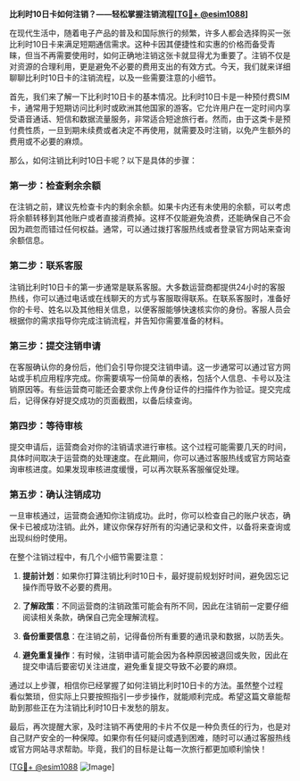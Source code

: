 **比利时10日卡如何注销？——轻松掌握注销流程[[TG💪+ @esim1088](https://t.me/s/esim1088)]**

在现代生活中，随着电子产品的普及和国际旅行的频繁，许多人都会选择购买一张比利时10日卡来满足短期通信需求。这种卡因其便捷性和实惠的价格而备受青睐，但当不再需要使用时，如何正确地注销这张卡就显得尤为重要了。注销不仅是对资源的合理利用，更是避免不必要的费用支出的有效方式。今天，我们就来详细聊聊比利时10日卡的注销流程，以及一些需要注意的小细节。

首先，我们来了解一下比利时10日卡的基本情况。比利时10日卡是一种预付费SIM卡，通常用于短期访问比利时或欧洲其他国家的游客。它允许用户在一定时间内享受语音通话、短信和数据流量服务，非常适合短途旅行者。然而，由于这类卡是预付费性质，一旦到期未续费或者决定不再使用，就需要及时注销，以免产生额外的费用或不必要的麻烦。

那么，如何注销比利时10日卡呢？以下是具体的步骤：

### **第一步：检查剩余余额**
在注销之前，建议先检查卡内的剩余余额。如果卡内还有未使用的余额，可以考虑将余额转移到其他账户或者直接消费掉。这样不仅能避免浪费，还能确保自己不会因为疏忽而错过任何权益。通常，可以通过拨打客服热线或者登录官方网站来查询余额信息。

### **第二步：联系客服**
注销比利时10日卡的第一步通常是联系客服。大多数运营商都提供24小时的客服热线，你可以通过电话或在线聊天的方式与客服取得联系。在联系客服时，准备好你的卡号、姓名以及其他相关信息，以便客服能够快速核实你的身份。客服人员会根据你的需求指导你完成注销流程，并告知你需要准备的材料。

### **第三步：提交注销申请**
在客服确认你的身份后，他们会引导你提交注销申请。这一步通常可以通过官方网站或手机应用程序完成。你需要填写一份简单的表格，包括个人信息、卡号以及注销原因等。有些运营商可能还会要求你上传身份证件的扫描件作为验证。提交完成后，记得保存好提交成功的页面截图，以备后续查询。

### **第四步：等待审核**
提交申请后，运营商会对你的注销请求进行审核。这个过程可能需要几天的时间，具体时间取决于运营商的处理速度。在此期间，你可以通过客服热线或官方网站查询审核进度。如果发现审核进度缓慢，可以再次联系客服催促处理。

### **第五步：确认注销成功**
一旦审核通过，运营商会通知你注销成功。此时，你可以检查自己的账户状态，确保卡已被成功注销。此外，建议你保存好所有的沟通记录和文件，以备将来查询或出现纠纷时使用。

在整个注销过程中，有几个小细节需要注意：

1. **提前计划**：如果你打算注销比利时10日卡，最好提前规划好时间，避免因忘记操作而导致不必要的费用。
   
2. **了解政策**：不同运营商的注销政策可能会有所不同，因此在注销前一定要仔细阅读相关条款，确保自己完全理解流程。

3. **备份重要信息**：在注销之前，记得备份所有重要的通讯录和数据，以防丢失。

4. **避免重复操作**：有时候，注销申请可能会因为各种原因被退回或失败，因此在提交申请后要密切关注进度，避免重复提交导致不必要的麻烦。

通过以上步骤，相信你已经掌握了如何注销比利时10日卡的方法。虽然整个过程看似繁琐，但实际上只要按照指引一步步操作，就能顺利完成。希望这篇文章能帮助到那些正在为注销比利时10日卡发愁的朋友。

最后，再次提醒大家，及时注销不再使用的卡片不仅是一种负责任的行为，也是对自己财产安全的一种保障。如果你有任何疑问或遇到困难，随时可以通过客服热线或官方网站寻求帮助。毕竟，我们的目标是让每一次旅行都更加顺利愉快！

[[TG💪+ @esim1088](https://t.me/s/esim1088) ![Image](https://i.postimg.cc/4NQfJmqS/Snipaste-2025-05-13-00-14-12.png)]